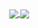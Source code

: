 <a href="https://github.com/anuraghazra/github-readme-stats">
  <img align="center" src="https://github-readme-stats.vercel.app/api?username=gilesknap" />
</a>
<a href="https://github.com/anuraghazra/convoychat">
  <img align="center" src="https://github-readme-stats.vercel.app/api/top-langs/?username=gilesknap" />
</a>
